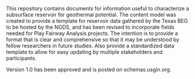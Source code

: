 This repository contains documents for information useful to characterize a subsurface reservoir for geothermal potential. The content model was created to provide a template for reservoir data gathered by the Texas BEG to be hosted by the NGDS, and has been revised to incorporate fields needed for Play Fairway Analysis projects. The intention is to provide a format that is clear and comprehensive so that it may be understood by fellow researchers in future studies. Also provide a standardized data template to allow for easy updating by multiple stakeholders and participants.

Version 1.0 has been approved and is posted on schemas.usgin.org.
